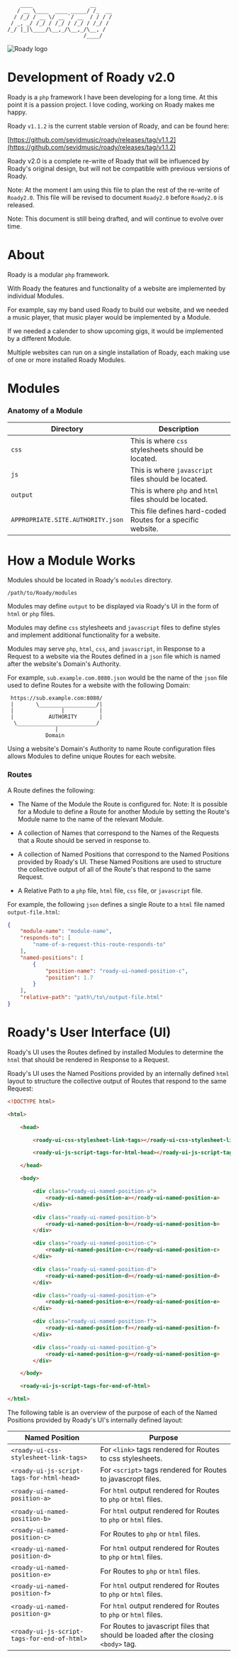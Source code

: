 ```
    ____                  __
   / __ \____  ____ _____/ /_  __
  / /_/ / __ \/ __ `/ __  / / / /
 / _, _/ /_/ / /_/ / /_/ / /_/ /
/_/ |_|\____/\__,_/\__,_/\__, /
                        /____/
```

![Roady logo](https://raw.githubusercontent.com/sevidmusic/roady/roady/roadyLogo.png)

# Development of Roady v2.0

Roady is a `php` framework I have been developing for a long time.
At this point it is a passion project. I love coding, working
on Roady makes me happy.

Roady `v1.1.2` is the current stable version of Roady, and can be
found here:

[https://github.com/sevidmusic/roady/releases/tag/v1.1.2](https://github.com/sevidmusic/roady/releases/tag/v1.1.2)

Roady v2.0 is a complete re-write of Roady that will be influenced by
Roady's original design, but will not be compatible with previous
versions of Roady.

Note: At the moment I am using this file to plan the rest of
the re-write of `Roady2.0`. This file will be revised to document
`Roady2.0` before `Roady2.0` is released.

Note: This document is still being drafted, and will continue to
evolve over time.

# About

Roady is a modular `php` framework.

With Roady the features and functionality of a website are implemented
by individual Modules.

For example, say my band used Roady to build our website, and we
needed a music player, that music player would be implemented by
a Module.

If we needed a calender to show upcoming gigs, it would be implemented
by a different Module.

Multiple websites can run on a single installation of Roady, each
making use of one or more installed Roady Modules.

# Modules

### Anatomy of a Module

| Directory                         | Description                                                  |
|-----------------------------------|--------------------------------------------------------------|
| `css`                             | This is where `css` stylesheets should be located.           |
| `js`                              | This is where `javascript` files should be located.          |
| `output`                          | This is where `php` and `html` files should be located.      |
| `APPROPRIATE.SITE.AUTHORITY.json` | This file defines hard-coded Routes for a specific website.  |

# How a Module Works

Modules should be located in Roady's `modules` directory.

```
/path/to/Roady/modules
```

Modules may define `output` to be displayed via Roady's UI in the form
of `html` or `php` files.

Modules may define `css` stylesheets and `javascript` files to define
styles and implement additional functionality for a website.

Modules may serve `php`, `html`, `css`, and `javascript`, in Response
to a Request to a website via the Routes defined in a `json`
file which is named after the website's Domain's Authority.

For example, `sub.example.com.8080.json` would be the name of the
`json` file used to define Routes for a website with the following
Domain:

```
 https://sub.example.com:8080/
 |       \__________________/|
 |               |           |
 |           AUTHORITY       |
  \_________________________/
               |
            Domain

```

Using a website's Domain's Authority to name Route configuration files
allows Modules to define unique Routes for each website.

### Routes

A Route defines the following:

 - The Name of the Module the Route is configured for.
   Note: It is possible for a Module to define a Route
   for another Module by setting the Route's Module name
   to the name of the relevant Module.

 - A collection of Names that correspond to the Names of the Requests
   that a Route should be served in response to.

 - A collection of Named Positions that correspond to the Named
   Positions provided by Roady's UI. These Named Positions are used
   to structure the collective output of all of the Route's that
   respond to the same Request.

 - A Relative Path to a `php` file, `html` file, `css` file, or
   `javascript` file.

For example, the following `json` defines a single Route to a `html`
file named `output-file.html`:

```json
{
    "module-name": "module-name",
    "responds-to": [
        "name-of-a-request-this-route-responds-to"
    ],
    "named-positions": [
        {
            "position-name": "roady-ui-named-position-c",
            "position": 1.7
        }
    ],
    "relative-path": "path\/to\/output-file.html"
}

```

# Roady's User Interface (UI)

Roady's UI uses the Routes defined by installed Modules to determine
the `html` that should be rendered in Response to a Request.

Roady's UI uses the Named Positions provided by an internally defined
`html` layout to structure the collective output of Routes that
respond to the same Request:

```html
<!DOCTYPE html>

<html>

    <head>

        <roady-ui-css-stylesheet-link-tags></roady-ui-css-stylesheet-link-tags>

        <roady-ui-js-script-tags-for-html-head></roady-ui-js-script-tags-for-html-head>

    </head>

    <body>

        <div class="roady-ui-named-position-a">
            <roady-ui-named-position-a></roady-ui-named-position-a>
        </div>

        <div class="roady-ui-named-position-b">
            <roady-ui-named-position-b></roady-ui-named-position-b>
        </div>

        <div class="roady-ui-named-position-c">
            <roady-ui-named-position-c></roady-ui-named-position-c>
        </div>

        <div class="roady-ui-named-position-d">
            <roady-ui-named-position-d></roady-ui-named-position-d>
        </div>

        <div class="roady-ui-named-position-e">
            <roady-ui-named-position-e></roady-ui-named-position-e>
        </div>

        <div class="roady-ui-named-position-f">
            <roady-ui-named-position-f></roady-ui-named-position-f>
        </div>

        <div class="roady-ui-named-position-g">
            <roady-ui-named-position-g></roady-ui-named-position-g>
        </div>

    </body>

    <roady-ui-js-script-tags-for-end-of-html>

</html>

```

The following table is an overview of the purpose of each of the Named
Positions provided by Roady's UI's internally defined layout:

| Named Position                              | Purpose                                                                              |
|---------------------------------------------|--------------------------------------------------------------------------------------|
| `<roady-ui-css-stylesheet-link-tags>`       | For `<link>` tags rendered for Routes to css stylesheets.                            |
| `<roady-ui-js-script-tags-for-html-head>`   | For `<script>` tags rendered for Routes to javascropt files.                         |
| `<roady-ui-named-position-a>`               | For `html` output rendered for Routes to `php` or `html` files.                      |
| `<roady-ui-named-position-b>`               | For `html` output rendered for Routes to `php` or `html` files.                      |
| `<roady-ui-named-position-c>`               | For Routes to `php` or `html` files.                                                 |
| `<roady-ui-named-position-d>`               | For `html` output rendered for Routes to `php` or `html` files.                      |
| `<roady-ui-named-position-e>`               | For Routes to `php` or `html` files.                                                 |
| `<roady-ui-named-position-f>`               | For `html` output rendered for Routes to `php` or `html` files.                      |
| `<roady-ui-named-position-g>`               | For `html` output rendered for Routes to `php` or `html` files.                      |
| `<roady-ui-js-script-tags-for-end-of-html>` | For Routes to javascript files that should be loaded after the closing `<body>` tag. |


